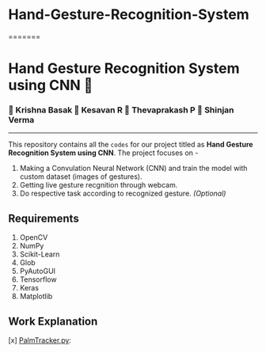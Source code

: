 # Hand-Gesture-Recognition-System
=======
# Hand Gesture Recognition System using CNN :white_heart:
### :boy: Krishna Basak :boy: Kesavan R :boy: Thevaprakash P :boy: Shinjan Verma
---------
This repository contains all the `codes` for our project titled as **Hand Gesture Recognition System using CNN**. The project focuses on -
1. Making a Convulation Neural Network (CNN) and train the model with custom dataset (images of gestures).
2. Getting live gesture recgnition through webcam.
3. Do respective task according to recognized gesture. _(Optional)_

## Requirements
1. OpenCV
2. NumPy
3. Scikit-Learn
4. Glob
5. PyAutoGUI
6. Tensorflow
7. Keras
8. Matplotlib

## Work Explanation
[x] [PalmTracker.py](https://github.com/kr-basak/Hand-Gesture-Recognition-System/blob/main/PalmTracker.py): 